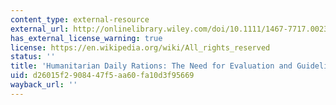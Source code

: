 ```yaml
---
content_type: external-resource
external_url: http://onlinelibrary.wiley.com/doi/10.1111/1467-7717.00232/abstract
has_external_license_warning: true
license: https://en.wikipedia.org/wiki/All_rights_reserved
status: ''
title: 'Humanitarian Daily Rations: The Need for Evaluation and Guidelines'
uid: d26015f2-9084-47f5-aa60-fa10d3f95669
wayback_url: ''
---
```

